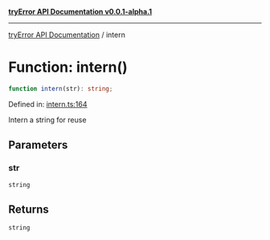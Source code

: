 [**tryError API Documentation v0.0.1-alpha.1**](../index.md)

***

[tryError API Documentation](../index.md) / intern

# Function: intern()

```ts
function intern(str): string;
```

Defined in: [intern.ts:164](https://github.com/oconnorjohnson/tryError/blob/e3ae0308069a4fba073f4543d527ad76373db795/src/intern.ts#L164)

Intern a string for reuse

## Parameters

### str

`string`

## Returns

`string`

